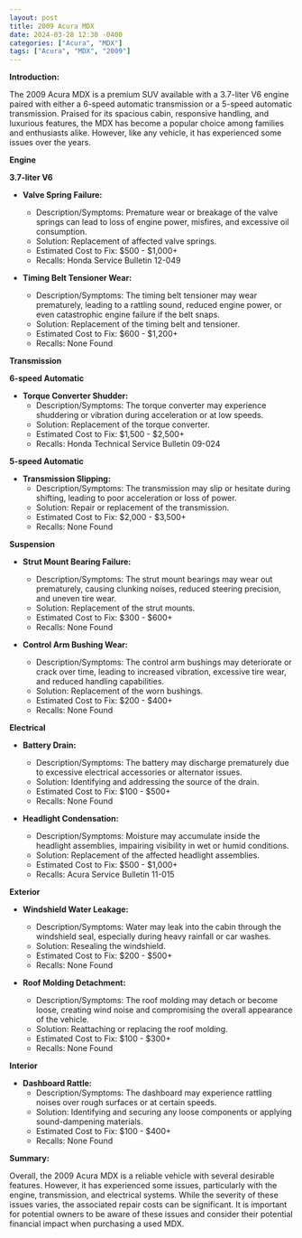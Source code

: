 ```yaml
---
layout: post
title: 2009 Acura MDX
date: 2024-03-28 12:30 -0400
categories: ["Acura", "MDX"]
tags: ["Acura", "MDX", "2009"]
---
```

**Introduction:**

The 2009 Acura MDX is a premium SUV available with a 3.7-liter V6 engine paired with either a 6-speed automatic transmission or a 5-speed automatic transmission. Praised for its spacious cabin, responsive handling, and luxurious features, the MDX has become a popular choice among families and enthusiasts alike. However, like any vehicle, it has experienced some issues over the years.

**Engine**

**3.7-liter V6**

* **Valve Spring Failure:**
    * Description/Symptoms: Premature wear or breakage of the valve springs can lead to loss of engine power, misfires, and excessive oil consumption.
    * Solution: Replacement of affected valve springs.
    * Estimated Cost to Fix: $500 - $1,000+
    * Recalls: Honda Service Bulletin 12-049

* **Timing Belt Tensioner Wear:**
    * Description/Symptoms: The timing belt tensioner may wear prematurely, leading to a rattling sound, reduced engine power, or even catastrophic engine failure if the belt snaps.
    * Solution: Replacement of the timing belt and tensioner.
    * Estimated Cost to Fix: $600 - $1,200+
    * Recalls: None Found

**Transmission**

**6-speed Automatic**

* **Torque Converter Shudder:**
    * Description/Symptoms: The torque converter may experience shuddering or vibration during acceleration or at low speeds.
    * Solution: Replacement of the torque converter.
    * Estimated Cost to Fix: $1,500 - $2,500+
    * Recalls: Honda Technical Service Bulletin 09-024

**5-speed Automatic**

* **Transmission Slipping:**
    * Description/Symptoms: The transmission may slip or hesitate during shifting, leading to poor acceleration or loss of power.
    * Solution: Repair or replacement of the transmission.
    * Estimated Cost to Fix: $2,000 - $3,500+
    * Recalls: None Found

**Suspension**

* **Strut Mount Bearing Failure:**
    * Description/Symptoms: The strut mount bearings may wear out prematurely, causing clunking noises, reduced steering precision, and uneven tire wear.
    * Solution: Replacement of the strut mounts.
    * Estimated Cost to Fix: $300 - $600+
    * Recalls: None Found

* **Control Arm Bushing Wear:**
    * Description/Symptoms: The control arm bushings may deteriorate or crack over time, leading to increased vibration, excessive tire wear, and reduced handling capabilities.
    * Solution: Replacement of the worn bushings.
    * Estimated Cost to Fix: $200 - $400+
    * Recalls: None Found

**Electrical**

* **Battery Drain:**
    * Description/Symptoms: The battery may discharge prematurely due to excessive electrical accessories or alternator issues.
    * Solution: Identifying and addressing the source of the drain.
    * Estimated Cost to Fix: $100 - $500+
    * Recalls: None Found

* **Headlight Condensation:**
    * Description/Symptoms: Moisture may accumulate inside the headlight assemblies, impairing visibility in wet or humid conditions.
    * Solution: Replacement of the affected headlight assemblies.
    * Estimated Cost to Fix: $500 - $1,000+
    * Recalls: Acura Service Bulletin 11-015

**Exterior**

* **Windshield Water Leakage:**
    * Description/Symptoms: Water may leak into the cabin through the windshield seal, especially during heavy rainfall or car washes.
    * Solution: Resealing the windshield.
    * Estimated Cost to Fix: $200 - $500+
    * Recalls: None Found

* **Roof Molding Detachment:**
    * Description/Symptoms: The roof molding may detach or become loose, creating wind noise and compromising the overall appearance of the vehicle.
    * Solution: Reattaching or replacing the roof molding.
    * Estimated Cost to Fix: $100 - $300+
    * Recalls: None Found

**Interior**

* **Dashboard Rattle:**
    * Description/Symptoms: The dashboard may experience rattling noises over rough surfaces or at certain speeds.
    * Solution: Identifying and securing any loose components or applying sound-dampening materials.
    * Estimated Cost to Fix: $100 - $400+
    * Recalls: None Found

**Summary:**

Overall, the 2009 Acura MDX is a reliable vehicle with several desirable features. However, it has experienced some issues, particularly with the engine, transmission, and electrical systems. While the severity of these issues varies, the associated repair costs can be significant. It is important for potential owners to be aware of these issues and consider their potential financial impact when purchasing a used MDX.
